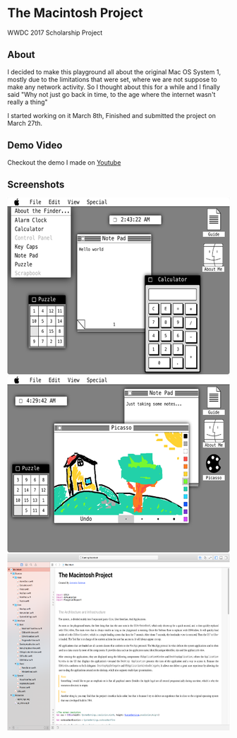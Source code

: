 # The Macintosh Project
WWDC 2017 Scholarship Project

## About

I decided to make this playground all about the original Mac OS System 1, mostly due to the limitations that were set, where we are not suppose to make any network activity. So I thought about this for a while and I finally said "Why not just go back in time, to the age where the internet wasn't really a thing"

I started working on it March 8th, Finished and submitted the project on March 27th.


## Demo Video

Checkout the demo I made on [Youtube](https://www.youtube.com/watch?v=xsI5CaudNbQ)



## Screenshots

<img src="Screenshots/ss1.png" height="400" />

<img src="Screenshots/ss2.png" height="400" />

<img src="Screenshots/ss3.png" height="400" />
